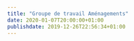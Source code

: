 ```yaml
---
title: "Groupe de travail Aménagements"
date: 2020-01-07T20:00:00+01:00
publishdate: 2019-12-26T22:56:34+01:00
---
```

